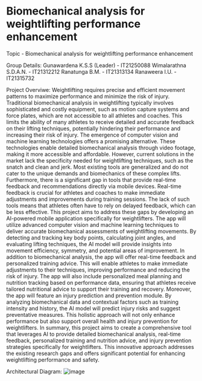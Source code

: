 #  Biomechanical analysis for weightlifting performance enhancement

Topic - Biomechanical analysis for weightlifting performance 
        enhancement

Group Details:
Gunawardena K.S.S (Leader) - IT21250088
Wimalarathna S.D.A.N.      - IT21312212 
Ranatunga B.M.             - IT21313134 
Ranaweera I.U.             - IT21315732

Project Overviwe:    Weightlifting requires precise and efficient movement patterns to maximize performance and minimize the risk of injury. Traditional biomechanical analysis in weightlifting typically involves 
                     sophisticated and costly equipment, such as motion capture systems and force plates, which are not accessible to all athletes and coaches. This limits the ability of many athletes to receive                       detailed and accurate feedback on their lifting techniques, potentially hindering their performance and increasing their risk of injury.
                     The emergence of computer vision and machine learning technologies offers a promising alternative. These technologies enable detailed biomechanical analysis through video footage, making it                        more accessible and affordable. However, current solutions in the market lack the specificity needed for weightlifting techniques, such as the snatch and clean and jerk. Most existing tools 
                     are generalized and do not cater to the unique demands and biomechanics of these complex lifts.
                     Furthermore, there is a significant gap in tools that provide real-time feedback and recommendations directly via mobile devices. Real-time feedback is crucial for athletes and coaches to                          make immediate adjustments and improvements during training sessions. The lack of such tools means that athletes often have to rely on delayed feedback, which can be less effective.
                     This project aims to address these gaps by developing an AI-powered mobile application specifically for weightlifters. The app will utilize advanced computer vision and machine learning                            techniques to deliver accurate biomechanical assessments of weightlifting movements. By detecting and tracking key body points, calculating joint angles, and evaluating lifting techniques,                         the AI model will provide insights into movement efficiency, symmetry, and potential areas of improvement.
                     In addition to biomechanical analysis, the app will offer real-time feedback and personalized training advice. This will enable athletes to make immediate adjustments to their techniques, 
                     improving performance and reducing the risk of injury. The app will also include personalized meal planning and nutrition tracking based on performance data, ensuring that athletes receive 
                     tailored nutritional advice to support their training and recovery.
                     Moreover, the app will feature an injury prediction and prevention module. By analyzing biomechanical data and contextual factors such as training intensity and history, the AI model will 
                     predict injury risks and suggest preventative measures. This holistic approach will not only enhance performance but also support overall health and injury prevention for weightlifters.
                     In summary, this project aims to create a comprehensive tool that leverages AI to provide detailed biomechanical analysis, real-time feedback, personalized training and nutrition advice, and 
                     injury prevention strategies specifically for weightlifters. This innovative approach addresses the existing research gaps and offers significant potential for enhancing weightlifting 
                     performance and safety.

Architectural Diagram: ![image](https://github.com/user-attachments/assets/251b463b-f036-4535-8a3a-098dfdbcd0c9)





